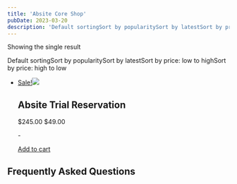 ```yaml
---
title: 'Absite Core Shop'
pubDate: 2023-03-20
description: 'Default sortingSort by popularitySort by latestSort by price: low to highSort by price: high to low'
---
```






Showing the single result

Default sortingSort by popularitySort by latestSort by price: low to highSort by price: high to low

- [Sale!![](https://i2xfwztd2ksbegse.public.blob.vercel-storage.com/wp/2021/03/Trial-Resrvation-V2-300x300.png)](https://www.medlearnity.com/product/absite-trial-reservation/)
    
    ## Absite Trial Reservation
    
    $245.00 $49.00
    
    \-
    
    [Add to cart](?add-to-cart=6687)

## Frequently Asked Questions
